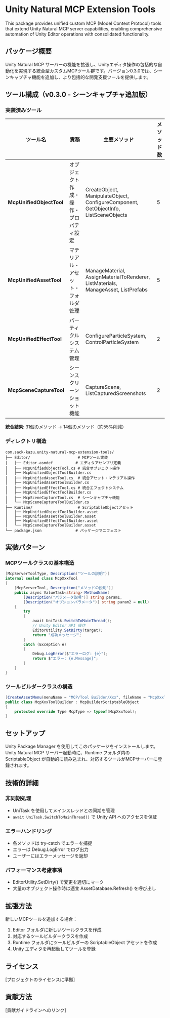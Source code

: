 # Unity Natural MCP Extension Tools

This package provides unified custom MCP (Model Context Protocol) tools that extend Unity Natural MCP server capabilities, enabling comprehensive automation of Unity Editor operations with consolidated functionality.

## パッケージ概要

Unity Natural MCP サーバーの機能を拡張し、Unityエディタ操作の包括的な自動化を実現する統合型カスタムMCPツール群です。バージョン0.3.0では、シーンキャプチャ機能を追加し、より包括的な開発支援ツールを提供します。

## ツール構成（v0.3.0 - シーンキャプチャ追加版）

### 実装済みツール

| ツール名 | 責務 | 主要メソッド | メソッド数 |
|---------|------|-------------|-----------|
| **McpUnifiedObjectTool** | オブジェクト作成・操作・プロパティ設定 | CreateObject, ManipulateObject, ConfigureComponent, GetObjectInfo, ListSceneObjects | 5 |
| **McpUnifiedAssetTool** | マテリアル・アセット・フォルダ管理 | ManageMaterial, AssignMaterialToRenderer, ListMaterials, ManageAsset, ListPrefabs | 5 |
| **McpUnifiedEffectTool** | パーティクルシステム管理 | ConfigureParticleSystem, ControlParticleSystem | 2 |
| **McpSceneCaptureTool** | シーンスクリーンショット機能 | CaptureScene, ListCapturedScreenshots | 2 |

**統合結果**: 31個のメソッド → 14個のメソッド（約55%削減）

### ディレクトリ構造

```
com.sack-kazu.unity-natural-mcp-extension-tools/
├── Editor/                     # MCPツール実装
│   ├── Editor.asmdef          # エディタアセンブリ定義
│   ├── McpUnifiedObjectTool.cs # 統合オブジェクト操作
│   ├── McpUnifiedObjectToolBuilder.cs
│   ├── McpUnifiedAssetTool.cs  # 統合アセット・マテリアル操作
│   ├── McpUnifiedAssetToolBuilder.cs
│   ├── McpUnifiedEffectTool.cs # 統合エフェクトシステム
│   ├── McpUnifiedEffectToolBuilder.cs
│   ├── McpSceneCaptureTool.cs  # シーンキャプチャ機能
│   └── McpSceneCaptureToolBuilder.cs
├── Runtime/                    # ScriptableObjectアセット
│   ├── McpUnifiedObjectToolBuilder.asset
│   ├── McpUnifiedAssetToolBuilder.asset
│   ├── McpUnifiedEffectToolBuilder.asset
│   └── McpSceneCaptureToolBuilder.asset
└── package.json               # パッケージマニフェスト
```

## 実装パターン

### MCPツールクラスの基本構造

```csharp
[McpServerToolType, Description("ツールの説明")]
internal sealed class McpXxxTool
{
    [McpServerTool, Description("メソッドの説明")]
    public async ValueTask<string> MethodName(
        [Description("パラメータ説明")] string param1,
        [Description("オプションパラメータ")] string param2 = null)
    {
        try
        {
            await UniTask.SwitchToMainThread();
            // Unity Editor API 操作
            EditorUtility.SetDirty(target);
            return "成功メッセージ";
        }
        catch (Exception e)
        {
            Debug.LogError($"エラーログ: {e}");
            return $"エラー: {e.Message}";
        }
    }
}
```

### ツールビルダークラスの構造

```csharp
[CreateAssetMenu(menuName = "MCP/Tool Builder/Xxx", fileName = "McpXxxToolBuilder")]
public class McpXxxToolBuilder : McpBuilderScriptableObject
{
    protected override Type McpType => typeof(McpXxxTool);
}
```

## セットアップ

Unity Package Manager を使用してこのパッケージをインストールします。Unity Natural MCP サーバー起動時に、Runtime フォルダ内の ScriptableObject が自動的に読み込まれ、対応するツールがMCPサーバーに登録されます。

## 技術的詳細

### 非同期処理

- UniTask を使用してメインスレッドとの同期を管理
- `await UniTask.SwitchToMainThread()` で Unity API へのアクセスを保証

### エラーハンドリング

- 各メソッドは try-catch でエラーを捕捉
- エラーは Debug.LogError でログ出力
- ユーザーにはエラーメッセージを返却

### パフォーマンス考慮事項

- EditorUtility.SetDirty() で変更を適切にマーク
- 大量のオブジェクト操作時は適宜 AssetDatabase.Refresh() を呼び出し

## 拡張方法

新しいMCPツールを追加する場合：

1. Editor フォルダに新しいツールクラスを作成
2. 対応するツールビルダークラスを作成
3. Runtime フォルダにツールビルダーの ScriptableObject アセットを作成
4. Unity エディタを再起動してツールを登録

## ライセンス

[プロジェクトのライセンスに準拠]

## 貢献方法

[貢献ガイドラインへのリンク]